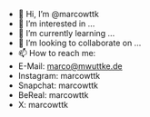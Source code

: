 - 👋 Hi, I’m @marcowttk
- 👀 I’m interested in ...
- 🌱 I’m currently learning ...
- 💞️ I’m looking to collaborate on ...
- 📫 How to reach me:
- E-Mail: marco@mwuttke.de
- Instagram: marcowttk
- Snapchat: marcowttk
- BeReal: marcowttk
- X: marcowttk

<!---
marcowttk/marcowttk is a ✨ special ✨ repository because its `README.md` (this file) appears on your GitHub profile.
You can click the Preview link to take a look at your changes.
--->

